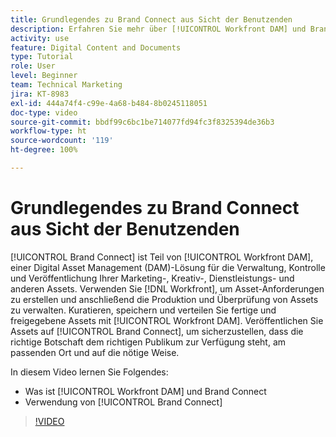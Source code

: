 ```yaml
---
title: Grundlegendes zu Brand Connect aus Sicht der Benutzenden
description: Erfahren Sie mehr über [!UICONTROL Workfront DAM] und Brand Connect und darüber, wie beide verwendet werden.
activity: use
feature: Digital Content and Documents
type: Tutorial
role: User
level: Beginner
team: Technical Marketing
jira: KT-8983
exl-id: 444a74f4-c99e-4a68-b484-8b0245118051
doc-type: video
source-git-commit: bbdf99c6bc1be714077fd94fc3f8325394de36b3
workflow-type: ht
source-wordcount: '119'
ht-degree: 100%

---
```


# Grundlegendes zu Brand Connect aus Sicht der Benutzenden

[!UICONTROL Brand Connect] ist Teil von [!UICONTROL Workfront DAM], einer Digital Asset Management (DAM)-Lösung für die Verwaltung, Kontrolle und Veröffentlichung Ihrer Marketing-, Kreativ-, Dienstleistungs- und anderen Assets. Verwenden Sie [!DNL Workfront], um Asset-Anforderungen zu erstellen und anschließend die Produktion und Überprüfung von Assets zu verwalten. Kuratieren, speichern und verteilen Sie fertige und freigegebene Assets mit [!UICONTROL Workfront DAM]. Veröffentlichen Sie Assets auf [!UICONTROL Brand Connect], um sicherzustellen, dass die richtige Botschaft dem richtigen Publikum zur Verfügung steht, am passenden Ort und auf die nötige Weise.

In diesem Video lernen Sie Folgendes:

* Was ist [!UICONTROL Workfront DAM] und Brand Connect
* Verwendung von [!UICONTROL Brand Connect]

>[!VIDEO](https://video.tv.adobe.com/v/335245/?quality=12&learn=on&enablevpops=1)
